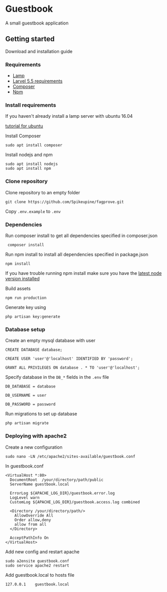 <h1>Guestbook</h1>

A small guestbook application
## Getting started
Download and installation guide
### Requirements
- [Lamp](https://howtoubuntu.org/how-to-install-lamp-on-ubuntu)
- [Larvel 5.5 requirements](https://laravel.com/docs/5.5#server-requirements)
- [Composer](https://getcomposer.org/download/)
- [Npm](https://www.npmjs.com/get-npm)

### Install requirements

If you haven't already install a lamp server with ubuntu 16.04

[tutorial for ubuntu](https://howtoubuntu.org/how-to-install-lamp-on-ubuntu)

Install Composer
```
sudo apt install composer
```
Install nodejs and npm
```
sudo apt install nodejs
sudo apt install npm
```

### Clone repository

Clone repository to an empty folder
```
git clone https://github.com/Spikeupine/fagprove.git
```
Copy ```.env.example``` to ```.env```

### Dependencies
Run composer install to get all dependencies specified in composer.json
```
 composer install
 ```
Run npm install to install all dependencies specified in package.json
```
npm install
```
If you have trouble  running npm install make sure you have the [latest node version installed](https://stackoverflow.com/questions/10075990/upgrading-node-js-to-latest-version)

Build assets
```
npm run production
```

Generate key using
```
php artisan key:generate
```
    
### Database setup
Create an empty mysql database with user
```
CREATE DATABASE database;

CREATE USER 'user'@'localhost' IDENTIFIED BY 'password';

GRANT ALL PRIVILEGES ON database . * TO 'user'@'localhost';
```
Specify database in the ```DB_*``` fields in the ```.env``` file

```
DB_DATABASE = database

DB_USERNAME = user

DB_PASSWORD = password
```

Run migrations to set up database
```
php artisan migrate
```

### Deploying with apache2
Create a new configuration
```
sudo nano -LN /etc/apache2/sites-available/guestbook.conf
```
In guestbook.conf
```
<VirtualHost *:80>
  DocumentRoot  /your/directory/path/public
  ServerName guestbook.local
 
  ErrorLog ${APACHE_LOG_DIR}/guestbook.error.log
  LogLevel warn
  CustomLog ${APACHE_LOG_DIR}/guestbook.access.log combined
 
  <Directory /your/directory/path/>
    AllowOverride All
    Order allow,deny
    allow from all
  </Directory>
 
  AcceptPathInfo On
</VirtualHost>

```
Add new config and restart apache
```
sudo a2ensite guestbook.conf
sudo service apache2 restart
```
Add guestbook.local to hosts file
```
127.0.0.1    guestbook.local
```

